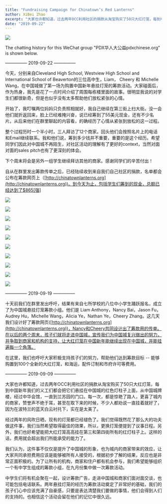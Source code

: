 ```yaml
---
title: "Fundraising Campaign for Chinatown’s Red Lanterns"
author: XiBei Zhao
excerpt: "大家也许都知道，过去两年OCC利用社区的捐款从淘宝购买了50只大红灯笼，每到中国新年我们的义工们都会把它们悬挂在中国城的红色灯柱子上面，从中国城牌楼，经过中华会馆，一直到兰苏园的门口。每一次，都是惊艳了路人，更喜了城内的商家，赞誉声不绝于耳，甚至在取下来的时候，不少人都劝说一直挂着就好了，因为在波特兰的蓝天白云衬托下，实在是太美了。经过两年的风吹日晒，现有的灯笼都已经褪色了。我们觉得既然花了那么大的功夫做这件事，我们当然希望取得最佳的效果，所以，更换灯笼便提到了议事日程。"
date: "2019-09-22"
---
```


![](https://res.cloudinary.com/dhngj18do/image/upload/f_auto,q_auto/v1/images/activities/red_lanterns_fundraising_2019)

The chatting history for this WeChat group "PDX华人大公益pdxchinese.org" is shown below.

—————  2019-09-22  —————

今天，分别来自Cleveland High School, Westview High School and International School of Beaverton的三位高中生，Liam， Cheery 和 Michelle Wang，在中国城做了第一场为购置中国新年悬挂灯笼的筹款活动。大家碰面后，作为热身，我先是花了一点时间介绍了周围每栋楼里面的故事。很明显我说的对学生们都很新奇，但是也似乎没有太多帮助他们放松紧张的心情。

开始了，我叮嘱两位妈妈只负责照相就好，我自己继续在第三街上扫大街。没一会他们就折返回来，脸上已经难掩兴奋，说已经筹到了55美元现金，还有不少名片。从后来他们在群里聊起的内容看，的确经历了心情从紧张到放松的这一过程。

整个过程历时一个半小时，三人拜访了12个商家。回头他们会按照名片上的电话和Email继续联系。我和他们说，筹到多少钱并不重要，重要的是这个经历。希望同学们因此对中国城不再陌生，对社区活动的理解有了更好的context，当然对面对面的sales pitch也有了更深刻的体会。

下个周末将会是另外一组学生继续拜访其他的商家。感谢同学们的辛苦付出！

自从在群里发出筹款传单之后，已经陆续收到来自我们自己社区的捐款，名单都会公布在筹款网页上（[http://chinatownlanterns.org](http://chinatownlanterns.org))。到今天为止，包括学生们筹到的现金，总额已经达到了$865[强]

![](https://res.cloudinary.com/dhngj18do/image/upload/f_auto,q_auto/v1/images/d6b0052ebcc1c2545bd0393ab5ff5a43)

![](https://res.cloudinary.com/dhngj18do/image/upload/f_auto,q_auto/v1/images/e37e4189e555bced027f54092feb388c)

![](https://res.cloudinary.com/dhngj18do/image/upload/f_auto,q_auto/v1/images/04dc719e5993207f9d37157b303c353d)

![](https://res.cloudinary.com/dhngj18do/image/upload/f_auto,q_auto/v1/images/a1c384076a42ac37ad110b1a1b5985fb)

![](https://res.cloudinary.com/dhngj18do/image/upload/f_auto,q_auto/v1/images/a280b5ef095e047e91856b08188deef0)

![](https://res.cloudinary.com/dhngj18do/image/upload/f_auto,q_auto/v1/images/9119e0c144e64bd050c05f84de88b0ac)

![](https://res.cloudinary.com/dhngj18do/image/upload/f_auto,q_auto/v1/images/b106ac8ca2f919a4f3d6c7e22997b1e8)

![](https://res.cloudinary.com/dhngj18do/image/upload/f_auto,q_auto/v1/images/dff3aeddb3e07af790dc02e1fcfb462b)

![](https://res.cloudinary.com/dhngj18do/image/upload/f_auto,q_auto/v1/images/9b3e543d1c95852ebbf1c471187eaa1e)

![](https://res.cloudinary.com/dhngj18do/image/upload/f_auto,q_auto/v1/images/c3a72b4324960f0a7451ffc2807b6f41)

—————  2019-09-19  —————

十天前我们在群里发出呼吁，结果有来自七所学校的八位中小学生踊跃报名，成立了为中国城悬挂灯笼筹款小组。他们是 Liam Anthony，Nancy Bai，Jason Fu，Audrey Hu，Michelle Wang，Alicia Ye，Nathan Ye，Cheery Zhang。这几天我们设计好了筹款网页([http://chinatownlanterns.org](http://chinatownlanterns.org))，Nancy和Cheery共同设计出了筹款用的传单。在以后的两个周末，孩子们就将走进中国城，宣传我们为中国城复兴做出的努力，并争取到商家和机构的支持，让大红灯笼在中国新年能继续出现在中国城，并能挂遍每一个角落。

在这里，我们也呼吁大家积极支持孩子们的努力，帮助他们达到筹款目标 -- 能够购置到100个全新的大红灯笼，和海运，配件订制和市府许可等费用。

—————  2019-09-09  —————

大家也许都知道，过去两年OCC利用社区的捐款从淘宝购买了50只大红灯笼，每到中国新年我们的义工们都会把它们悬挂在中国城的红色灯柱子上面，从中国城牌楼，经过中华会馆，一直到兰苏园的门口。每一次，都是惊艳了路人，更喜了城内的商家，赞誉声不绝于耳，甚至在取下来的时候，不少人都劝说一直挂着就好了，因为在波特兰的蓝天白云衬托下，实在是太美了。

经过两年的风吹日晒，现有的灯笼都已经褪色了。我们觉得既然花了那么大的功夫做这件事，我们当然希望取得最佳的效果，所以，更换灯笼便提到了议事日程。另外，我们也好希望能把大红灯笼高高挂在第三和第四街所有的红灯柱子上。这样的话，费用就会超出我们所能承受的能力了。

我们认为，这件事不仅仅是提升了中国城的形象，也为城内的商家带来的效应，让大家共同承担费用应该是能够被所有人接受的，根据初步了解的结果，反应也是非常正面积极的。为了让所有的机构，商家和住户都有机会参与，我们希望能够组织一个有中学生组成的筹款小组，在九月份集中做一次筹款活动。

中学生们将有机会聚在一起，设计筹款广告，走进中国城和商家们面对面交谈，也可能包括电话联系。两年悬挂灯笼的经历为筹款活动奠定了非常好的基础，我们的孩子们心中应该充满了自豪感，只要是表达清楚我们要做的事情，他们会得到人们的支持的。也相信这个活动会留在他们的记忆中很久远。
